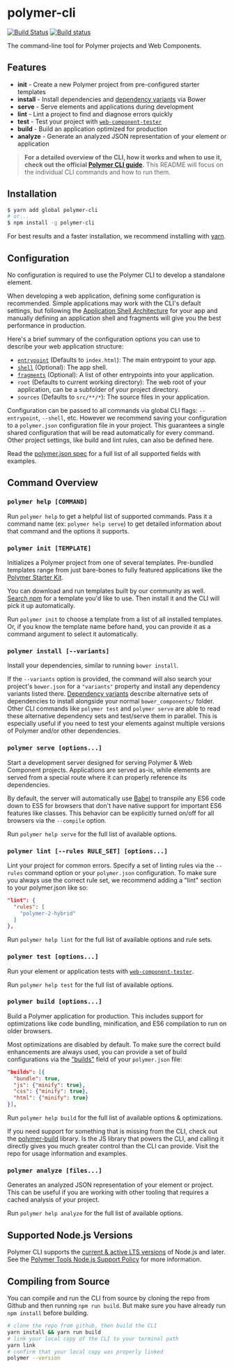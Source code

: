 # polymer-cli

[![Build Status](https://travis-ci.org/Polymer/polymer-cli.svg?branch=master)](https://travis-ci.org/Polymer/polymer-cli)
[![Build status](https://ci.appveyor.com/api/projects/status/3xc7rkapu39rw9fs/branch/master?svg=true)](https://ci.appveyor.com/project/justinfagnani/polymer-cli/branch/master)

The command-line tool for Polymer projects and Web Components.

## Features

  - **init** - Create a new Polymer project from pre-configured starter templates
  - **install** - Install dependencies and [dependency variants](https://www.polymer-project.org/2.0/docs/glossary#dependency-variants) via Bower
  - **serve**	- Serve elements and applications during development
  - **lint** - Lint a project to find and diagnose errors quickly
  - **test** - Test your project with [`web-component-tester`](https://github.com/Polymer/web-component-tester/)
  - **build**	- Build an application optimized for production
  - **analyze** - Generate an analyzed JSON representation of your element or application

> **For a detailed overview of the CLI, how it works and when to use it, check out the official
[Polymer CLI guide](https://www.polymer-project.org/2.0/docs/tools/polymer-cli).**
> This README will focus on the individual CLI commands and how to run them.


## Installation

```bash
$ yarn add global polymer-cli
# or...
$ npm install -g polymer-cli
```

For best results and a faster installation, we recommend installing with [yarn](https://yarnpkg.com/en/).

## Configuration

No configuration is required to use the Polymer CLI to develop a standalone element.

When developing a web application, defining some configuration is recommended. Simple applications may work with the CLI's default settings, but following the [Application Shell Architecture](https://developers.google.com/web/updates/2015/11/app-shell) for your app and manually defining an application shell and fragments will give you the best performance in production.

Here's a brief summary of the configuration options you can use to describe your web application structure:

  - [`entrypoint`](https://www.polymer-project.org/2.0/docs/tools/polymer-json#entrypoint) (Defaults to `index.html`): The main entrypoint to your app.
  - [`shell`](https://www.polymer-project.org/2.0/docs/tools/polymer-json#shell) (Optional): The app shell.
  - [`fragments`](https://www.polymer-project.org/2.0/docs/tools/polymer-json#fragments) (Optional): A list of other entrypoints into your application.
  - `root` (Defaults to current working directory): The web root of your application, can be a subfolder of your project directory.
  - `sources` (Defaults to `src/**/*`): The source files in your application.

Configuration can be passed to all commands via global CLI flags: `--entrypoint`, `--shell`, etc. However we recommend saving your configuration to a `polymer.json` configuration file in your project. This guarantees a single shared configuration that will be read automatically for every command. Other project settings, like build and lint rules, can also be defined here.

Read the [polymer.json spec](https://www.polymer-project.org/2.0/docs/tools/polymer-json) for a full list of all supported fields with examples.


## Command Overview

### `polymer help [COMMAND]`

Run `polymer help` to get a helpful list of supported commands. Pass it a command name (ex: `polymer help serve`) to get detailed information about that command and the options it supports.


### `polymer init [TEMPLATE]`

Initializes a Polymer project from one of several templates. Pre-bundled templates range from just bare-bones to fully featured applications like the [Polymer Starter Kit](https://github.com/PolymerElements/polymer-starter-kit).

You can download and run templates built by our community as well. [Search npm](https://www.npmjs.com/search?q=generator-polymer-init) for a template you'd like to use. Then install it and the CLI will pick it up automatically.

Run `polymer init` to choose a template from a list of all installed templates. Or, if you know the template name before hand, you can provide it as a command argument to select it automatically.


### `polymer install [--variants]`

Install your dependencies, similar to running `bower install`.

If the `--variants` option is provided, the command will also search your project's `bower.json` for a `"variants"` property and install any dependency variants listed there. [Dependency variants](https://www.polymer-project.org/2.0/docs/glossary#dependency-variants) describe alternative sets of dependencies to install alongside your normal `bower_components/` folder. Other CLI commands like `polymer test` and `polymer serve` are able to read these alternative dependency sets and test/serve them in parallel. This is especially useful if you need to test your elements against multiple versions of Polymer and/or other dependencies.


### `polymer serve [options...]`

Start a development server designed for serving Polymer & Web Component projects. Applications are served as-is, while elements are served from a special route where it can properly reference its dependencies.

By default, the server will automatically use [Babel](https://babeljs.io) to transpile any ES6 code down to ES5 for browsers that don't have native support for important ES6 features like classes. This behavior can be explicitly turned on/off for all browsers via the `--compile` option.

Run `polymer help serve` for the full list of available options.


### `polymer lint [--rules RULE_SET] [options...]`

Lint your project for common errors. Specify a set of linting rules via the `--rules` command option or your `polymer.json` configuration. To make sure you always use the correct rule set, we recommend adding a "lint" section to your polymer.json like so:

```json
"lint": {
  "rules": [
    "polymer-2-hybrid"
  ]
},
```

Run `polymer help lint` for the full list of available options and rule sets.


### `polymer test [options...]`

Run your element or application tests with [`web-component-tester`](https://github.com/Polymer/web-component-tester/).

Run `polymer help test` for the full list of available options.


### `polymer build [options...]`

Build a Polymer application for production. This includes support for optimizations like code bundling, minification, and ES6 compilation to run on older browsers.

Most optimizations are disabled by default. To make sure the correct build enhancements are always used, you can provide a set of build configurations via the ["builds"](https://www.polymer-project.org/2.0/docs/tools/polymer-json#builds) field of your `polymer.json` file:

```json
"builds": [{
  "bundle": true,
  "js": {"minify": true},
  "css": {"minify": true},
  "html": {"minify": true}
}],
```

Run `polymer help build` for the full list of available options & optimizations.

If you need support for something that is missing from the CLI, check out the [polymer-build](https://github.com/Polymer/polymer-build) library. Is the JS library that powers the CLI, and calling it directly gives you much greater control than the CLI can provide. Visit the repo for usage information and examples.


### `polymer analyze [files...]`

Generates an analyzed JSON representation of your element or project. This can be useful if you are working with other tooling that requires a cached analysis of your project.

Run `polymer help analyze` for the full list of available options.


## Supported Node.js Versions

Polymer CLI supports the [current & active LTS versions](https://github.com/nodejs/LTS) of Node.js and later. See the [Polymer Tools Node.js Support Policy](https://www.polymer-project.org/2.0/docs/tools/node-support) for more information.

## Compiling from Source

You can compile and run the CLI from source by cloning the repo from Github and then running `npm run build`. But make sure you have already run `npm install` before building.

```bash
# clone the repo from github, then build the CLI
yarn install && yarn run build
# link your local copy of the CLI to your terminal path
yarn link
# confirm that your local copy was properly linked
polymer --version
```


